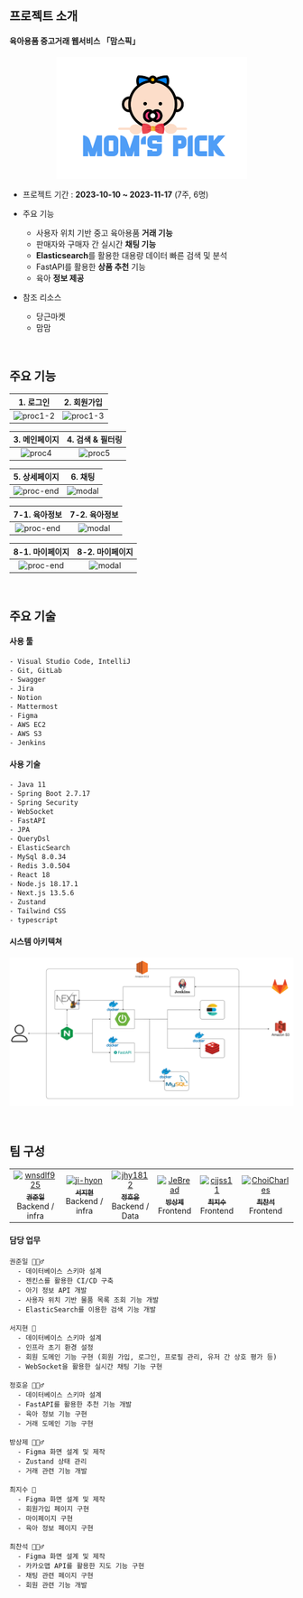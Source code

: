 ## 프로젝트 소개
#### 육아용품 중고거래 웹서비스 「맘스픽」 
<div align=center>
  <img src="readme_assets/logo.png" />
</div>

- 프로젝트 기간 : **2023-10-10 ~ 2023-11-17** (7주, 6명)

- 주요 기능
    - 사용자 위치 기반 중고 육아용품 **거래 기능**
    - 판매자와 구매자 간 실시간 **채팅 기능**
    - **Elasticsearch**를 활용한 대용량 데이터 빠른 검색 및 분석
    - FastAPI를 활용한 **상품 추천** 기능
    - 육아 **정보 제공** 

- 참조 리소스
    - 당근마켓
    - 맘맘   
<br>      

## 주요 기능
|1. 로그인|2. 회원가입|
|:---:|:---:|
|![proc1-2](/readme_assets/C202%20시연%20시나리오_page-0001.jpg)|![proc1-3](/readme_assets/C202%20시연%20시나리오_page-0002.jpg)|

|3. 메인페이지 |4. 검색 & 필터링|
|:---:|:---:|
|![proc4](/readme_assets/C202%20시연%20시나리오_page-0005.jpg)|![proc5](/readme_assets/C202%20시연%20시나리오_page-0006.jpg)|

|5. 상세페이지|6. 채팅|
|:---:|:---:|
|![proc-end](/readme_assets/C202%20시연%20시나리오_page-0007.jpg)|![modal](/readme_assets/C202%20시연%20시나리오_page-0008.jpg)|

|7-1. 육아정보|7-2. 육아정보|
|:---:|:---:|
|![proc-end](/readme_assets/C202%20시연%20시나리오_page-0009.jpg)|![modal](/readme_assets/C202%20시연%20시나리오_page-0010.jpg)|

|8-1. 마이페이지|8-2. 마이페이지|
|:---:|:---:|
|![proc-end](/readme_assets/C202%20시연%20시나리오_page-0011.jpg)|![modal](/readme_assets/C202%20시연%20시나리오_page-0012.jpg)|
<br>

## 주요 기술
#### 사용 툴
```
- Visual Studio Code, IntelliJ
- Git, GitLab
- Swagger
- Jira
- Notion
- Mattermost
- Figma
- AWS EC2
- AWS S3
- Jenkins
```

#### 사용 기술
```
- Java 11
- Spring Boot 2.7.17
- Spring Security
- WebSocket
- FastAPI
- JPA
- QueryDsl 
- ElasticSearch
- MySql 8.0.34
- Redis 3.0.504
- React 18
- Node.js 18.17.1
- Next.js 13.5.6
- Zustand 
- Tailwind CSS 
- typescript
```

#### 시스템 아키텍쳐
![architecture](/readme_assets/architecture.png)

<br>

## 팀 구성 
<table align="center">
    <tr align="center">
        <td><a href="https://github.com/wnsdlf925">
            <img src="https://avatars.githubusercontent.com/u/62425882?v=4" width="100px" height="100px" alt="wnsdlf925"/><br />
            <sub><b>권준일</b></sub></a>
            <br/> Backend / infra 
        </td>
        <td><a href="https://github.com/ji-hyon">
            <img src="https://avatars.githubusercontent.com/u/120673992?v=4" width="100px" height="100px" alt="ji-hyon"/><br />
            <sub><b>서지현</b></sub></a>  
            <br /> Backend / infra 
        </td>
        <td><a href="https://github.com/jhy1812">
            <img src="https://avatars.githubusercontent.com/u/122588619?v=4" width="100px" height="100px"alt="jhy1812"/><br />
            <sub><b>정호윤</b></sub></a>
            <br /> Backend / Data  
        </td>
        <td><a href="https://github.com/JeBread">
            <img src="https://avatars.githubusercontent.com/u/108921478?v=4" width="100px" height="100px" alt="JeBread"/><br />
            <sub><b>방상제</b></sub></a>
            <br /> Frontend 
        </td>
        <td><a href="https://github.com/cjjss11">
            <img src="https://avatars.githubusercontent.com/u/122518199?v=4" width="100px" height="100px" alt="cjjss11"/><br />
            <sub><b>최지수</b></sub></a>
            <br /> Frontend 
        </td>
        <td><a href="https://github.com/ChoiCharles">
            <img src="https://avatars.githubusercontent.com/u/122588654?v=4" width="100px" height="100px" alt="ChoiCharles"/><br />
            <sub><b>최찬석</b></sub></a>
            <br /> Frontend 
        </td>
    </tr>
</table>

#### 담당 업무
```
권준일 🙋🏻‍♂️  
  - 데이터베이스 스키마 설계
  - 젠킨스를 활용한 CI/CD 구축
  - 아기 정보 API 개발
  - 사용자 위치 기반 물품 목록 조회 기능 개발
  - ElasticSearch를 이용한 검색 기능 개발
  
서지현 🙋
  - 데이터베이스 스키마 설계
  - 인프라 초기 환경 설정 
  - 회원 도메인 기능 구현 (회원 가입, 로그인, 프로필 관리, 유저 간 상호 평가 등)
  - WebSocket을 활용한 실시간 채팅 기능 구현

정호윤 🙋🏻‍♂️ 
  - 데이터베이스 스키마 설계
  - FastAPI를 활용한 추천 기능 개발
  - 육아 정보 기능 구현
  - 거래 도메인 기능 구현

방상제 🙋🏻‍♂️ 
  - Figma 화면 설계 및 제작 
  - Zustand 상태 관리 
  - 거래 관련 기능 개발

최지수 🙋
  - Figma 화면 설계 및 제작 
  - 회원가입 페이지 구현
  - 마이페이지 구현
  - 육아 정보 페이지 구현 

최찬석 🙋🏻‍♂️   
  - Figma 화면 설계 및 제작 
  - 카카오맵 API를 활용한 지도 기능 구현
  - 채팅 관련 페이지 구현
  - 회원 관련 기능 개발 
```

